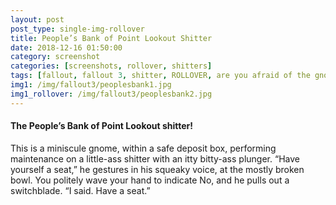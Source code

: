 ```yaml
---
layout: post
post_type: single-img-rollover
title: People’s Bank of Point Lookout Shitter
date: 2018-12-16 01:50:00
category: screenshot
categories: [screenshots, rollover, shitters]
tags: [fallout, fallout 3, shitter, ROLLOVER, are you afraid of the gnome]
img1: /img/fallout3/peoplesbank1.jpg
img1_rollover: /img/fallout3/peoplesbank2.jpg
---
```

#### The People’s Bank of Point Lookout shitter!

This is a miniscule gnome, within a safe deposit box, performing maintenance on a little-ass shitter with an itty bitty-ass plunger. “Have yourself a seat,” he gestures in his squeaky voice, at the mostly broken bowl. You politely wave your hand to indicate No, and he pulls out a switchblade. “I said. Have a seat.”
